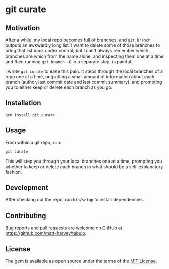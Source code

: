 # git curate

## Motivation

After a while, my local repo becomes full of branches, and `git branch` outputs an awkwardly long
list. I want to delete some of those branches to bring that list back under control; but I
can't always remember which branches are which from the name alone, and inspecting them one at a
time and _then_ running `git branch -D` in a separate step, is painful.

I wrote `git curate` to ease this pain. It steps through the local branches of a repo one at a
time, outputting a small amount of information about each branch (author, last commit date and
last commit summary), and prompting you to either keep or delete each branch as you go.

## Installation

```
gem install git_curate
```

## Usage

From within a git repo, run:

```
git curate
```

This will step you through your local branches one at a time, prompting you whether to keep or
delete each branch in what should be a self-explanatory fashion.

## Development

After checking out the repo, run `bin/setup` to install dependencies.

## Contributing

Bug reports and pull requests are welcome on GitHub at https://github.com/matt-harvey/tabulo.

## License

The gem is available as open source under the terms of the [MIT
License](http://opensource.org/licenses/MIT).
